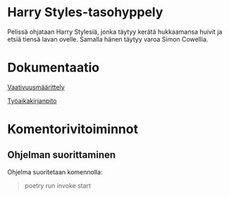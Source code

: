 # Harry Styles-tasohyppely
Pelissä ohjataan Harry Stylesiä, jonka täytyy kerätä hukkaamansa huivit ja etsiä tiensä lavan ovelle. Samalla hänen täytyy varoa Simon Cowellia.


# Dokumentaatio
 
[Vaativuusmäärittely](https://github.com/tirhelen/ot-harjoitustyo/blob/master/dokumentaatio/maarittelydokumentti.md)
 
[Työaikakirjanpito](https://github.com/tirhelen/ot-harjoitustyo/blob/master/dokumentaatio/ty%C3%B6aikakirjanpito.md)
 

# Komentorivitoiminnot
## Ohjelman suorittaminen
Ohjelma suoritetaan komennolla:
> poetry run invoke start

